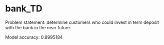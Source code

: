 # bank_TD

Problem statement: determine customers who could invest in term deposit with the bank in the near future.

Model accuracy: 0.8995184
